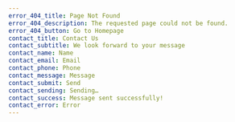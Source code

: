 ```yaml
---
error_404_title: Page Not Found
error_404_description: The requested page could not be found.
error_404_button: Go to Homepage
contact_title: Contact Us
contact_subtitle: We look forward to your message
contact_name: Name
contact_email: Email
contact_phone: Phone
contact_message: Message
contact_submit: Send
contact_sending: Sending…
contact_success: Message sent successfully!
contact_error: Error
---
```

